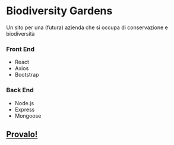 <h1>Biodiversity Gardens</h1>
<p>Un sito per una (futura) azienda che si occupa di conservazione e biodiversità</p>

<h3>Front End</h3>
<ul>
  <li>React</li>
  <li>Axios</li>
  <li>Bootstrap</li>
</ul>
<h3>Back End</h3>
<ul>
  <li>Node.js</li>
  <li>Express</li>
  <li>Mongoose</li>
</ul>

<h2><a href="https://biodiversity-gardens-jv84.onrender.co"/>Provalo!</h2>
